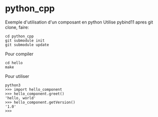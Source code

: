 # python_cpp
Exemple d'utilisation d'un composant en python
Utilise pybind11
apres git clone, faire:
```
cd python_cpp
git submodule init
git submodule update
```

Pour compiler

```
cd hello
make
```

Pour utiliser
```
python3
>>> import hello_component
>>> hello_component.greet()
'hello, world'
>>> hello_component.getVersion()
'1.0'
>>> 
```
